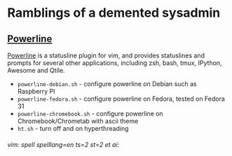 # Ramblings of a demented sysadmin 

## [Powerline]

[Powerline] is a statusline plugin for vim, and provides statuslines and prompts for several other applications, including zsh, bash, tmux, IPython, Awesome and Qtile. 

- `powerline-debian.sh` - configure powerline on Debian such as Raspberry PI
- `powerline-fedora.sh` - configure powerline on Fedora, tested on Fedora 31
- `powerline-chromebook.sh` - configure powerline on Chromebook/Chrometab with ascii theme
- `ht.sh` - turn off and on hyperthreading 

###### vim: spell spelllang=en ts=2 st=2 et ai:

[Powerline]: https://github.com/powerline/powerline
